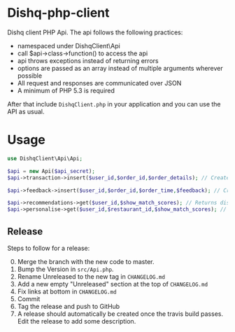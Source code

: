 # Dishq-php-client

Dishq client PHP Api. The api follows the following practices:

- namespaced under DishqClient\Api
- call $api->class->function() to access the api
- api throws exceptions instead of returning errors
- options are passed as an array instead of multiple arguments wherever possible
- All request and responses are communicated over JSON
- A minimum of PHP 5.3 is required



After that include `DishqClient.php` in your application and you can use the
API as usual.

# Usage

```php
use DishqClient\Api\Api;

$api = new Api($api_secret);
$api->transaction->insert($user_id,$order_id,$order_details); // Creates transaction history

$api->feedback->insert($user_id,$order_id,$order_time,$feedback); // Creates order feedback by user

$api->recommendations->get($user_id,$show_match_scores); // Returns dish recommendations
$api->personalise->get($user_id,$restaurant_id,$show_match_scores); // Returns personalised menu of restaurant


```





## Release

Steps to follow for a release:

0. Merge the branch with the new code to master.
1. Bump the Version in `src/Api.php`.
2. Rename Unreleased to the new tag in `CHANGELOG.md`
3. Add a new empty "Unreleased" section at the top of `CHANGELOG.md`
3. Fix links at bottom in `CHANGELOG.md`
4. Commit
5. Tag the release and push to GitHub
6. A release should automatically be created once the travis build passes. Edit the release to add some description.
